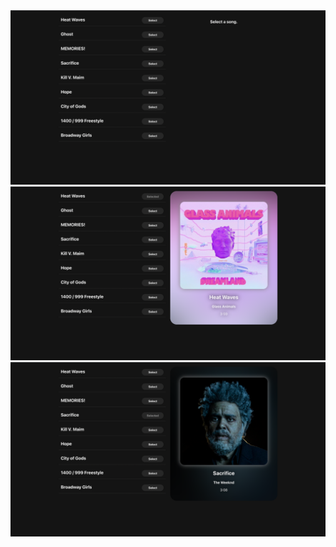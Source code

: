 <img src='./app_images/App_1.png'>
<img src='./app_images/App_2.png'>
<img src='./app_images/App_3.png'>